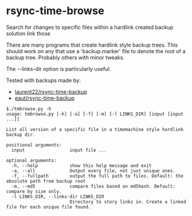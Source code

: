 # rsync-time-browse


Search for changes to specific files within a hardlink created backup solution link those

There are many programs that create hardlink style backup trees. This should work on any that use a 'backup.marker' file to denote the root of a backup tree. Probably others with minor tweaks.

The --links-dir option is particularly useful.

Tested with backups made by:

* [laurent22/rsync-time-backup](https://github.com/laurent22/rsync-time-backup)
* [eaut/rsync-time-backup](https://github.com/eaut/rsync-time-backup)



```
$./tmbrowse.py -h
usage: tmbrowse.py [-h] [-a] [-f] [-m] [-l LINKS_DIR] [input [input ...]]

List all version of a specific file in a timemachine style hardlink backup dir.

positional arguments:
  input                 input file ...

optional arguments:
  -h, --help            show this help message and exit
  -a, --all             Output every file, not just unique ones.
  -f, --fullpath        output the full path to files. Default: the absolute path from backup root
  -m, --md5             compare files based on md5hash. Default: compare by size only.
  -l LINKS_DIR, --links-dir LINKS_DIR
                        Directory to story links in. Create a linked file for each unique file found.
```
